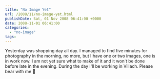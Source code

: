 ```yaml
---
title: "No Image Yet"
url: /2008/11/no-image-yet.html
publishDate: Sat, 01 Nov 2008 06:41:00 +0000
date: 2008-11-01 06:41:00
categories: 
  - "no-image"
tags: 
---
```

Yesterday was shopping day all day. I managed to find five minutes for photography in the morning, no more, but I have one or two images, one is in work now. I am not yet sure what to make of it and it won't be done before late in the evening. During the day I'll be working in  Villach. Please bear with me 🙂
